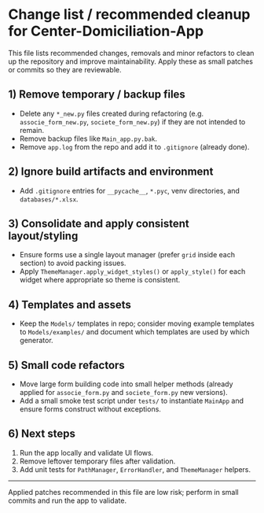 # Change list / recommended cleanup for Center-Domiciliation-App

This file lists recommended changes, removals and minor refactors to clean up
the repository and improve maintainability. Apply these as small patches or
commits so they are reviewable.

## 1) Remove temporary / backup files

- Delete any `*_new.py` files created during refactoring (e.g. `associe_form_new.py`, `societe_form_new.py`) if they are not intended to remain.
- Remove backup files like `Main_app.py.bak`.
- Remove `app.log` from the repo and add it to `.gitignore` (already done).

## 2) Ignore build artifacts and environment

- Add `.gitignore` entries for `__pycache__`, `*.pyc`, venv directories, and `databases/*.xlsx`.

## 3) Consolidate and apply consistent layout/styling

- Ensure forms use a single layout manager (prefer `grid` inside each section) to avoid packing issues.
- Apply `ThemeManager.apply_widget_styles()` or `apply_style()` for each widget where appropriate so theme is consistent.

## 4) Templates and assets

- Keep the `Models/` templates in repo; consider moving example templates to `Models/examples/` and document which templates are used by which generator.

## 5) Small code refactors

- Move large form building code into small helper methods (already applied for `associe_form.py` and `societe_form.py` new versions).
- Add a small smoke test script under `tests/` to instantiate `MainApp` and ensure forms construct without exceptions.

## 6) Next steps

1. Run the app locally and validate UI flows.
2. Remove leftover temporary files after validation.
3. Add unit tests for `PathManager`, `ErrorHandler`, and `ThemeManager` helpers.

---
Applied patches recommended in this file are low risk; perform in small commits and run the app to validate.
